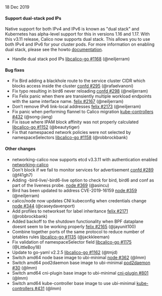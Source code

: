 18 Dec 2019

#### Support dual-stack pod IPs

Native support for both IPv4 and IPv6 is known as "dual stack" and Kubernetes has alpha-level support for this in versions 1.16 and 1.17.
With this v3.11 release, Calico now supports dual stack. This allows you to use both IPv4 and IPv6 for your cluster pods. For more information on enabling
dual stack, please see the howto [documentation](https://docs.projectcalico.org/v3.11/networking/dual-stack).

 - Handle dual stack pod IPs [libcalico-go #1168](https://github.com/projectcalico/libcalico-go/pull/1168) (@neiljerram)

#### Bug fixes

 - Fix Bird adding a blackhole route to the service cluster CIDR which blocks access inside the cluster [confd #295](https://github.com/projectcalico/confd/pull/295) (@rafaelvanoni)
 - Fix typo resulting in bird6 never reloading [confd #298](https://github.com/projectcalico/confd/pull/298) (@neiljerram)
 - Fix Felix panic when there are transiently multiple workload endpoints with the same interface name. [felix #2167](https://github.com/projectcalico/felix/pull/2167) (@neiljerram)
 - Don’t remove IPv6 link-local addresses [felix #2173](https://github.com/projectcalico/felix/pull/2173) (@neiljerram)
 - Fix panic when performing flannel to Calico migration [kube-controllers #432](https://github.com/projectcalico/kube-controllers/pull/432) (@song-jiang)
 - Fix issue where IPAM block affinity was not properly calculated [libcalico-go #1152](https://github.com/projectcalico/libcalico-go/pull/1152) (@beautytiger)
 - Fix that namespaced network policies were not selected by namespaceSelectors [libcalico-go #1158](https://github.com/projectcalico/libcalico-go/pull/1158) (@robbrockbank)

#### Other changes

 - networking-calico now supports etcd v3.3.11 with authentication enabled [networking-calico](https://github.com/openstack/networking-calico/commit/0653a420f3361abafcfa534e109c0ed0020772f4)
 - Don't block if we fail to monitor services for advertisement [confd #289](https://github.com/projectcalico/confd/pull/289) (@f41gh7)
 - Adding -bird-live/-bird6-live option to check for bird, bird6 and conf as part of the liveness probe. [node #369](https://github.com/projectcalico/node/pull/369) (@asincu)
 - Bird has been updated to address CVE-2019-16159 [node #359](https://github.com/projectcalico/node/pull/359) (@neiljerram)
 - calico/node now updates CNI kubeconfig when credentials change [node #344](https://github.com/projectcalico/node/pull/344) (@caseydavenport)
 - Add profiles to networkset for label inheritance [felix #2171](https://github.com/projectcalico/felix/pull/2171) (@robbrockbank)
 - Added backoff to the shutdown functionality when BPF dataplane doesnt seem to be working properly [felix #2165](https://github.com/projectcalico/felix/pull/2165) (@jayunit100)
 - Combine together ports of the same protocol to reduce number of iptables rules [libcalico-go #1135](https://github.com/projectcalico/libcalico-go/pull/1135) (@jackkleeman)
 - Fix validation of namespaceSelector field [libcalico-go #1175](https://github.com/projectcalico/libcalico-go/pull/1175) (@LittleBoy18)
 - Update to go-yaml v2.2.5 [libcalico-go #1162](https://github.com/projectcalico/libcalico-go/pull/1162) (@tmjd)
 - Switch amd64 node base image to ubi-minimal [node #362](https://github.com/projectcalico/node/pull/362) (@lmm)
 - Switch amd64 pod2daemon base image to ubi-minimal [pod2daemon #30](https://github.com/projectcalico/pod2daemon/pull/30) (@lmm)
 - Switch amd64 cni-plugin base image to ubi-minimal [cni-plugin #801](https://github.com/projectcalico/cni-plugin/pull/801) (@lmm)
 - Switch amd64 kube-controller base image to use ubi-minimal [kube-controllers #431](https://github.com/projectcalico/kube-controllers/pull/431) (@lmm)
